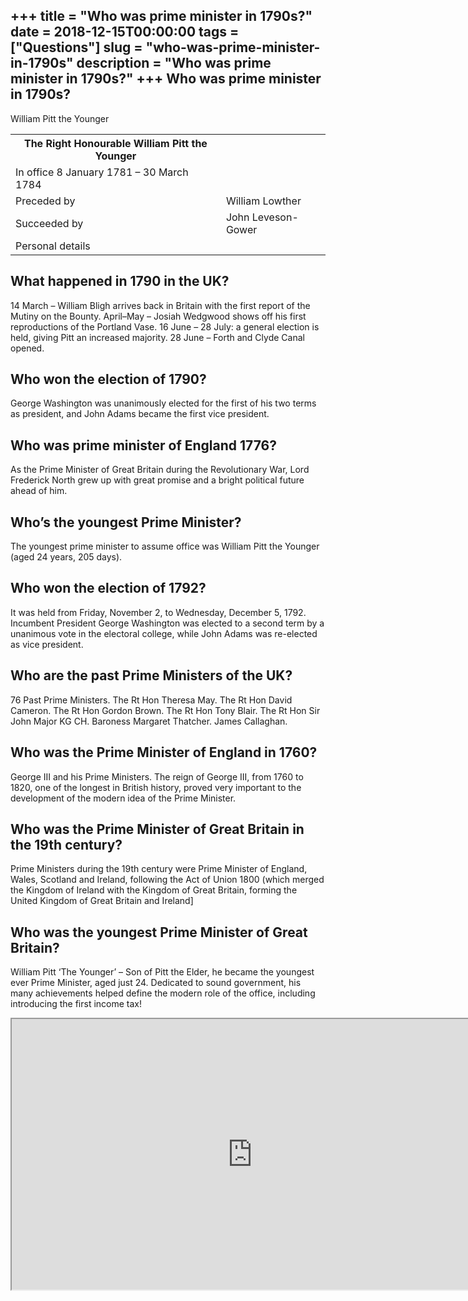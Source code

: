 +++
title = "Who was prime minister in 1790s?"
date = 2018-12-15T00:00:00
tags = ["Questions"]
slug = "who-was-prime-minister-in-1790s"
description = "Who was prime minister in 1790s?"
+++
Who was prime minister in 1790s?
--------------------------------

William Pitt the Younger

<table><tr><th>The Right Honourable William Pitt the Younger</th></tr><tr><td>In office 8 January 1781 – 30 March 1784</td></tr><tr><td>Preceded by</td><td>William Lowther</td></tr><tr><td>Succeeded by</td><td>John Leveson-Gower</td></tr><tr><td>Personal details</td></tr></table>

What happened in 1790 in the UK?
--------------------------------

14 March – William Bligh arrives back in Britain with the first report of the Mutiny on the Bounty. April–May – Josiah Wedgwood shows off his first reproductions of the Portland Vase. 16 June – 28 July: a general election is held, giving Pitt an increased majority. 28 June – Forth and Clyde Canal opened.

Who won the election of 1790?
-----------------------------

George Washington was unanimously elected for the first of his two terms as president, and John Adams became the first vice president.

Who was prime minister of England 1776?
---------------------------------------

As the Prime Minister of Great Britain during the Revolutionary War, Lord Frederick North grew up with great promise and a bright political future ahead of him.

Who’s the youngest Prime Minister?
----------------------------------

The youngest prime minister to assume office was William Pitt the Younger (aged 24 years, 205 days).

Who won the election of 1792?
-----------------------------

It was held from Friday, November 2, to Wednesday, December 5, 1792. Incumbent President George Washington was elected to a second term by a unanimous vote in the electoral college, while John Adams was re-elected as vice president.

Who are the past Prime Ministers of the UK?
-------------------------------------------

76 Past Prime Ministers. The Rt Hon Theresa May. The Rt Hon David Cameron. The Rt Hon Gordon Brown. The Rt Hon Tony Blair. The Rt Hon Sir John Major KG CH. Baroness Margaret Thatcher. James Callaghan.

Who was the Prime Minister of England in 1760?
----------------------------------------------

George III and his Prime Ministers. The reign of George III, from 1760 to 1820, one of the longest in British history, proved very important to the development of the modern idea of the Prime Minister.

Who was the Prime Minister of Great Britain in the 19th century?
----------------------------------------------------------------

Prime Ministers during the 19th century were Prime Minister of England, Wales, Scotland and Ireland, following the Act of Union 1800 (which merged the Kingdom of Ireland with the Kingdom of Great Britain, forming the United Kingdom of Great Britain and Ireland\]

Who was the youngest Prime Minister of Great Britain?
-----------------------------------------------------

William Pitt ‘The Younger’ – Son of Pitt the Elder, he became the youngest ever Prime Minister, aged just 24. Dedicated to sound government, his many achievements helped define the modern role of the office, including introducing the first income tax!

<iframe allow="accelerometer; autoplay; clipboard-write; encrypted-media; gyroscope; picture-in-picture" allowfullscreen="" class="__youtube_prefs__  epyt-is-override  no-lazyload" data-no-lazy="1" data-origheight="433" data-origwidth="770" data-skipgform_ajax_framebjll="" height="433" id="_ytid_88456" loading="lazy" src="https://www.youtube.com/embed/27jCRmK7688?enablejsapi=1&autoplay=0&cc_load_policy=0&cc_lang_pref=&iv_load_policy=1&loop=0&modestbranding=0&rel=1&fs=1&playsinline=0&autohide=2&theme=dark&color=red&controls=1&" title="YouTube player" width="770"></iframe>